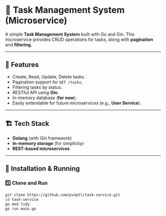 # 📝 Task Management System (Microservice)

A simple **Task Management System** built with Go and Gin. This microservice provides CRUD operations for tasks, along with **pagination** and **filtering**.

---

## 🚀 Features
- Create, Read, Update, Delete tasks.
- Pagination support for `GET /tasks`.
- Filtering tasks by status.
- RESTful API using **Gin**.
- In-memory database (**for now**).
- Easily extendable for future microservices (e.g., **User Service**).

---

## 🏗️ Tech Stack
- **Golang** (with Gin framework)
- **In-memory storage** (for simplicity)
- **REST-based microservices**

---

## 🔧 Installation & Running

### **1️⃣ Clone and Run**
```sh
git clone https://github.com/pvnptl/task-service.git
cd task-service
go mod tidy
go run main.go
